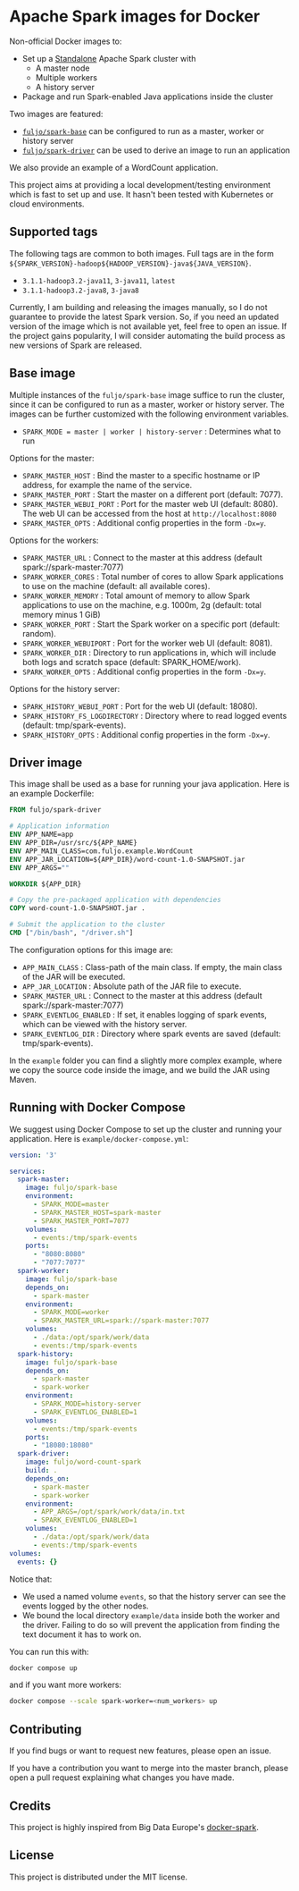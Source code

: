 # Apache Spark images for Docker

Non-official Docker images to:
- Set up a [Standalone](https://spark.apache.org/docs/latest/spark-standalone.html) Apache Spark cluster with
    - A master node
    - Multiple workers
    - A history server
- Package and run Spark-enabled Java applications inside the cluster

Two images are featured:
- [`fuljo/spark-base`](https://hub.docker.com/r/fuljo/spark-base) can be configured to run as a master, worker or history server
- [`fuljo/spark-driver`](https://hub.docker.com/r/fuljo/spark-driver) can be used to derive an image to run an application

We also provide an example of a WordCount application.

This project aims at providing a local development/testing environment which is fast to set up and use. It hasn't been tested with Kubernetes or cloud environments.

## Supported tags
The following tags are common to both images.
Full tags are in the form `${SPARK_VERSION}-hadoop${HADOOP_VERSION}-java${JAVA_VERSION}`.

- `3.1.1-hadoop3.2-java11`, `3-java11`, `latest`
- `3.1.1-hadoop3.2-java8`, `3-java8`

Currently, I am building and releasing the images manually, so I do not guarantee to provide the latest Spark version.
So, if you need an updated version of the image which is not available yet, feel free to open an issue.
If the project gains popularity, I will consider automating the build process as new versions of Spark are released.

## Base image
Multiple instances of the `fuljo/spark-base` image suffice to run the cluster, since it can be configured to run as a master, worker or history server. The images can be further customized with the following environment variables.

- `SPARK_MODE = master | worker | history-server` : Determines what to run

Options for the master:
- `SPARK_MASTER_HOST` : Bind the master to a specific hostname or IP address, for example the name of the service.
- `SPARK_MASTER_PORT` : Start the master on a different port (default: 7077).
- `SPARK_MASTER_WEBUI_PORT` : Port for the master web UI (default: 8080). The web UI can be accessed from the host at `http://localhost:8080`
- `SPARK_MASTER_OPTS` : Additional config properties in the form `-Dx=y`.

Options for the workers:
- `SPARK_MASTER_URL` : Connect to the master at this address (default spark://spark-master:7077)
- `SPARK_WORKER_CORES` : Total number of cores to allow Spark applications to use on the machine (default: all available cores).
- `SPARK_WORKER_MEMORY` : Total amount of memory to allow Spark applications to use on the machine, e.g. 1000m, 2g (default: total memory minus 1 GiB)
- `SPARK_WORKER_PORT` : Start the Spark worker on a specific port (default: random).
- `SPARK_WORKER_WEBUIPORT` : Port for the worker web UI (default: 8081).
- `SPARK_WORKER_DIR` : Directory to run applications in, which will include both logs and scratch space (default: SPARK_HOME/work).
- `SPARK_WORKER_OPTS` : Additional config properties in the form `-Dx=y`.

Options for the history server:
- `SPARK_HISTORY_WEBUI_PORT` : Port for the web UI (default: 18080).
- `SPARK_HISTORY_FS_LOGDIRECTORY` : Directory where to read logged events (default: tmp/spark-events).
- `SPARK_HISTORY_OPTS` : Additional config properties in the form `-Dx=y`.

## Driver image
This image shall be used as a base for running your java application. Here is an example Dockerfile:
```Dockerfile
FROM fuljo/spark-driver

# Application information
ENV APP_NAME=app
ENV APP_DIR=/usr/src/${APP_NAME}
ENV APP_MAIN_CLASS=com.fuljo.example.WordCount
ENV APP_JAR_LOCATION=${APP_DIR}/word-count-1.0-SNAPSHOT.jar
ENV APP_ARGS=""

WORKDIR ${APP_DIR}

# Copy the pre-packaged application with dependencies
COPY word-count-1.0-SNAPSHOT.jar .

# Submit the application to the cluster
CMD ["/bin/bash", "/driver.sh"]
```

The configuration options for this image are:
- `APP_MAIN_CLASS` : Class-path of the main class. If empty, the main class of the JAR will be executed.
- `APP_JAR_LOCATION` : Absolute path of the JAR file to execute.
- `SPARK_MASTER_URL` : Connect to the master at this address (default spark://spark-master:7077)
- `SPARK_EVENTLOG_ENABLED` : If set, it enables logging of spark events, which can be viewed with the history server.
- `SPARK_EVENTLOG_DIR` : Directory where spark events are saved (default: tmp/spark-events).

In the `example` folder you can find a slightly more complex example, where we copy the source code inside the image, and we build the JAR using Maven.

## Running with Docker Compose
We suggest using Docker Compose to set up the cluster and running your application. Here is `example/docker-compose.yml`:
```yml
version: '3'

services:
  spark-master:
    image: fuljo/spark-base
    environment:
      - SPARK_MODE=master
      - SPARK_MASTER_HOST=spark-master
      - SPARK_MASTER_PORT=7077
    volumes:
      - events:/tmp/spark-events
    ports:
      - "8080:8080"
      - "7077:7077"
  spark-worker:
    image: fuljo/spark-base
    depends_on:
      - spark-master
    environment:
      - SPARK_MODE=worker
      - SPARK_MASTER_URL=spark://spark-master:7077
    volumes:
      - ./data:/opt/spark/work/data
      - events:/tmp/spark-events
  spark-history:
    image: fuljo/spark-base
    depends_on:
      - spark-master
      - spark-worker
    environment:
      - SPARK_MODE=history-server
      - SPARK_EVENTLOG_ENABLED=1
    volumes:
      - events:/tmp/spark-events
    ports:
      - "18080:18080"
  spark-driver:
    image: fuljo/word-count-spark
    build: .
    depends_on:
      - spark-master
      - spark-worker
    environment:
      - APP_ARGS=/opt/spark/work/data/in.txt
      - SPARK_EVENTLOG_ENABLED=1
    volumes:
      - ./data:/opt/spark/work/data
      - events:/tmp/spark-events
volumes:
  events: {}
```

Notice that:
- We used a named volume `events`, so that the history server can see the events logged by the other nodes.
- We bound the local directory `example/data` inside both the worker and the driver. Failing to do so will prevent the application from finding the text document it has to work on.

You can run this with:
```sh
docker compose up
```
and if you want more workers:
```sh
docker compose --scale spark-worker=<num_workers> up
```

## Contributing
If you find bugs or want to request new features, please open an issue.

If you have a contribution you want to merge into the master branch, please open a pull request explaining what changes you have made.

## Credits
This project is highly inspired from Big Data Europe's [docker-spark](https://github.com/big-data-europe/docker-spark).

## License
This project is distributed under the MIT license.